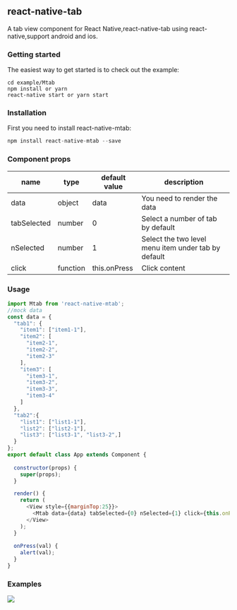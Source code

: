 ## react-native-tab
A tab view component for React Native,react-native-tab using react-native,support android and ios.

### Getting started

The easiest way to get started is to check out the example:

```
cd example/Mtab
npm install or yarn
react-native start or yarn start
```
### Installation

First you need to install react-native-mtab:

```javascript
npm install react-native-mtab --save
```
### Component props

| name | type | default value | description |
|----|----|----|----|
| data | object | data | You need to render the data |
| tabSelected | number | 0 | Select a number of tab by default |
| nSelected | number | 1 | Select the two level menu item under tab by default |
| click | function | this.onPress | Click content |


### Usage

```javascript
import Mtab from 'react-native-mtab';
//mock data
const data = {
  "tab1": {
    "item1": ["item1-1"],
    "item2": [
      "item2-1",
      "item2-2",
      "item2-3"
    ],
    "item3": [
      "item3-1",
      "item3-2",
      "item3-3",
      "item3-4"
    ]
  },
  "tab2":{
    "list1": ["list1-1"],
    "list2": ["list2-1"],
    "list3": ["list3-1", "list3-2",]
  }
};
export default class App extends Component {
  
  constructor(props) {
    super(props);
  }

  render() {
    return (
      <View style={{marginTop:25}}>
        <Mtab data={data} tabSelected={0} nSelected={1} click={this.onPress}/>
      </View>
    );
  }
  
  onPress(val) {
    alert(val);
  }
}
```
### Examples
![](https://github.com/territoryfan/react-native-tab/tree/master/screenshots/Mtab.gif)
